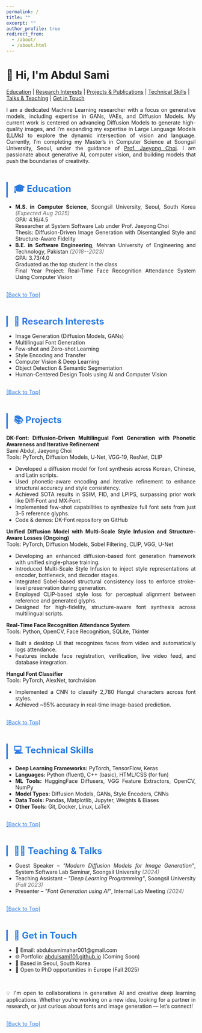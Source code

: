 ```yaml
---
permalink: /
title: ""
excerpt: ""
author_profile: true
redirect_from:
  - /about/
  - /about.html
---
```


<style>
  .homepage-section {
    margin-bottom: 3rem;
  }
  .homepage-section h2 {
    border-left: 4px solid #2a7ae2;
    padding-left: 1rem;
    font-size: 1.5rem;
    color: #2a7ae2;
    margin-bottom: 1rem;
  }
  .homepage-section p,
  .homepage-section li {
    text-align: justify;
  }
  .homepage-section ul {
    padding-left: 1.5rem;
  }
  .date-inline {
    font-style: italic;
    color: #666;
    font-size: 0.9rem;
  }
  .back-to-top {
    display: inline-block;
    margin-top: 1rem;
    font-size: 0.9rem;
    color: #2a7ae2;
  }
</style>

# 👋 Hi, I'm Abdul Sami

[Education](#education) |
[Research Interests](#research) |
[Projects & Publications](#publications) |
[Technical Skills](#skills) |
[Talks & Teaching](#teaching) |
[Get in Touch](#contact)

<div class="homepage-section">
<p>I am a dedicated Machine Learning researcher with a focus on generative models, including expertise in GANs, VAEs, and Diffusion Models. My current work is centered on advancing Diffusion Models to generate high-quality images, and I’m expanding my expertise in Large Language Models (LLMs) to explore the dynamic intersection of vision and language. Currently, I’m completing my Master’s in Computer Science at Soongsil University, Seoul, under the guidance of <a href="https://scholar.google.com/citations?user=YJ7fWWgAAAAJ&hl=en">Prof. Jaeyong Choi</a>. I am passionate about generative AI, computer vision, and building models that push the boundaries of creativity.</p>
</div>

<a name="education"></a>
<div class="homepage-section">
<h2>🎓 Education</h2>
<ul>
  <li><strong>M.S. in Computer Science</strong>, Soongsil University, Seoul, South Korea <span class="date-inline">(Expected Aug 2025)</span><br>
  GPA: 4.16/4.5<br>
  Researcher at System Software Lab under Prof. Jaeyong Choi<br>
  Thesis: Diffusion-Driven Image Generation with Disentangled Style and Structure-Aware Fidelity</li>
  <li><strong>B.E. in Software Engineering</strong>, Mehran University of Engineering and Technology, Pakistan <span class="date-inline">(2018--2023)</span><br>
  GPA: 3.73/4.0<br>
  Graduated as the top student in the class<br>
  Final Year Project: Real-Time Face Recognition Attendance System Using Computer Vision</li>
</ul>
<a class="back-to-top" href="#-hi-im-abdul-sami">[Back to Top]</a>
</div>

<a name="research"></a>
<div class="homepage-section">
<h2>🔬 Research Interests</h2>
<ul>
  <li>Image Generation (Diffusion Models, GANs)</li>
  <li>Multilingual Font Generation</li>
  <li>Few-shot and Zero-shot Learning</li>
  <li>Style Encoding and Transfer</li>
  <li>Computer Vision & Deep Learning</li>
  <li>Object Detection & Semantic Segmentation</li>
  <li>Human-Centered Design Tools using AI and Computer Vision</li>
</ul>
<a class="back-to-top" href="#-hi-im-abdul-sami">[Back to Top]</a>
</div>

<a name="publications"></a>
<div class="homepage-section">
<h2>📚 Projects</h2>
<p><strong>DK-Font: Diffusion-Driven Multilingual Font Generation with Phonetic Awareness and Iterative Refinement</strong><br>
Sami Abdul, Jaeyong Choi<br>
Tools: PyTorch, Diffusion Models, U‑Net, VGG‑19, ResNet, CLIP</p>
<ul>
  <li>Developed a diffusion model for font synthesis across Korean, Chinese, and Latin scripts.</li>
  <li>Used phonetic-aware encoding and iterative refinement to enhance structural accuracy and style consistency.</li>
  <li>Achieved SOTA results in SSIM, FID, and LPIPS, surpassing prior work like Diff‑Font and MX‑Font.</li>
  <li>Implemented few-shot capabilities to synthesize full font sets from just 3–5 reference glyphs.</li>
  <li>Code & demos: DK-Font repository on GitHub</li>
</ul>

<p><strong>Unified Diffusion Model with Multi-Scale Style Infusion and Structure-Aware Losses (Ongoing)</strong><br>
Tools: PyTorch, Diffusion Models, Sobel Filtering, CLIP, VGG, U-Net</p>
<ul>
  <li>Developing an enhanced diffusion-based font generation framework with unified single-phase training.</li>
  <li>Introduced Multi-Scale Style Infusion to inject style representations at encoder, bottleneck, and decoder stages.</li>
  <li>Integrated Sobel-based structural consistency loss to enforce stroke-level preservation during generation.</li>
  <li>Employed CLIP-based style loss for perceptual alignment between reference and generated glyphs.</li>
  <li>Designed for high-fidelity, structure-aware font synthesis across multilingual scripts.</li>
</ul>

<p><strong>Real‑Time Face Recognition Attendance System</strong><br>
Tools: Python, OpenCV, Face Recognition, SQLite, Tkinter</p>
<ul>
  <li>Built a desktop UI that recognizes faces from video and automatically logs attendance.</li>
  <li>Features include face registration, verification, live video feed, and database integration.</li>
</ul>

<p><strong>Hangul Font Classifier</strong><br>
Tools: PyTorch, AlexNet, torchvision</p>
<ul>
  <li>Implemented a CNN to classify 2,780 Hangul characters across font styles.</li>
  <li>Achieved ~95% accuracy in real-time image-based prediction.</li>
</ul>
<a class="back-to-top" href="#-hi-im-abdul-sami">[Back to Top]</a>
</div>

<a name="skills"></a>
<div class="homepage-section">
<h2>💻 Technical Skills</h2>
<ul>
  <li><strong>Deep Learning Frameworks:</strong> PyTorch, TensorFlow, Keras</li>
  <li><strong>Languages:</strong> Python (fluent), C++ (basic), HTML/CSS (for fun)</li>
  <li><strong>ML Tools:</strong> HuggingFace Diffusers, VGG Feature Extractors, OpenCV, NumPy</li>
  <li><strong>Model Types:</strong> Diffusion Models, GANs, Style Encoders, CNNs</li>
  <li><strong>Data Tools:</strong> Pandas, Matplotlib, Jupyter, Weights & Biases</li>
  <li><strong>Other Tools:</strong> Git, Docker, Linux, LaTeX</li>
</ul>
<a class="back-to-top" href="#-hi-im-abdul-sami">[Back to Top]</a>
</div>

<a name="teaching"></a>
<div class="homepage-section">
<h2>🧑‍🏫 Teaching & Talks</h2>
<ul>
  <li>Guest Speaker – <em>"Modern Diffusion Models for Image Generation"</em>, System Software Lab Seminar, Soongsil University <span class="date-inline">(2024)</span></li>
  <li>Teaching Assistant – <em>"Deep Learning Programming"</em>, Soongsil University <span class="date-inline">(Fall 2023)</span></li>
  <li>Presenter – <em>"Font Generation using AI"</em>, Internal Lab Meeting <span class="date-inline">(2024)</span></li>
</ul>
<a class="back-to-top" href="#-hi-im-abdul-sami">[Back to Top]</a>
</div>

<a name="contact"></a>
<div class="homepage-section">
<h2>🔗 Get in Touch</h2>
<ul>
  <li>📧 Email: abdulsamimahar001@gmail.com</li>
  <li>🌐 Portfolio: <a href="https://abdulsami101.github.io">abdulsami101.github.io</a> (Coming Soon)</li>
  <li>📍 Based in Seoul, South Korea</li>
  <li>💼 Open to PhD opportunities in Europe (Fall 2025)</li>
</ul>
<br>
<p>💡 I'm open to collaborations in generative AI and creative deep learning applications. Whether you're working on a new idea, looking for a partner in research, or just curious about fonts and image generation — let’s connect!</p>
<a class="back-to-top" href="#-hi-im-abdul-sami">[Back to Top]</a>
</div>
